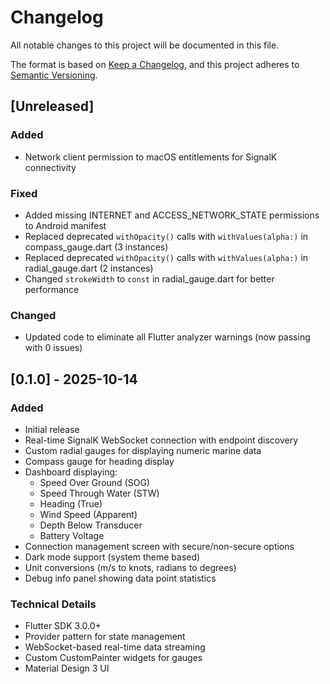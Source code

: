 # Changelog

All notable changes to this project will be documented in this file.

The format is based on [Keep a Changelog](https://keepachangelog.com/en/1.0.0/),
and this project adheres to [Semantic Versioning](https://semver.org/spec/v2.0.0.html).

## [Unreleased]

### Added
- Network client permission to macOS entitlements for SignalK connectivity

### Fixed
- Added missing INTERNET and ACCESS_NETWORK_STATE permissions to Android manifest
- Replaced deprecated `withOpacity()` calls with `withValues(alpha:)` in compass_gauge.dart (3 instances)
- Replaced deprecated `withOpacity()` calls with `withValues(alpha:)` in radial_gauge.dart (2 instances)
- Changed `strokeWidth` to `const` in radial_gauge.dart for better performance

### Changed
- Updated code to eliminate all Flutter analyzer warnings (now passing with 0 issues)

## [0.1.0] - 2025-10-14

### Added
- Initial release
- Real-time SignalK WebSocket connection with endpoint discovery
- Custom radial gauges for displaying numeric marine data
- Compass gauge for heading display
- Dashboard displaying:
  - Speed Over Ground (SOG)
  - Speed Through Water (STW)
  - Heading (True)
  - Wind Speed (Apparent)
  - Depth Below Transducer
  - Battery Voltage
- Connection management screen with secure/non-secure options
- Dark mode support (system theme based)
- Unit conversions (m/s to knots, radians to degrees)
- Debug info panel showing data point statistics

### Technical Details
- Flutter SDK 3.0.0+
- Provider pattern for state management
- WebSocket-based real-time data streaming
- Custom CustomPainter widgets for gauges
- Material Design 3 UI
